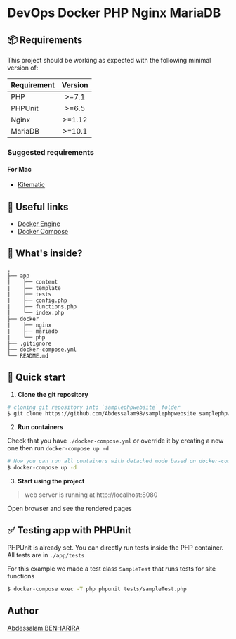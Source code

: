 # DevOps Docker PHP Nginx MariaDB

## 📦 Requirements

This project should be working as expected with the following minimal version of:

| Requirement | Version |
| ----------- | :-----: |
| PHP         |  >=7.1  |
| PHPUnit     |  >=6.5  |
| Nginx       | >=1.12  |
| MariaDB     | >=10.1  |

### Suggested requirements

#### For Mac

- [Kitematic](https://kitematic.com/)

## 🔧 Useful links

- [Docker Engine](https://docs.docker.com/installation/)
- [Docker Compose](https://docs.docker.com/compose/)

## 🧐 What's inside?

```
.
├── app
|    ├── content
|    ├── template
|    ├── tests
|    ├── config.php
|    ├── functions.php
|    └── index.php
├── docker
|    ├── nginx
|    ├── mariadb
|    └── php
├── .gitignore
├── docker-compose.yml
└── README.md
```



## 🚀 Quick start

1. **Clone the git repository**

```bash
# cloning git repository into `samplephpwebsite` folder
$ git clone https://github.com/Abdessalam98/samplephpwebsite samplephpwebsite
```

2. **Run containers**

Check that you have `./docker-compose.yml` or override it by creating a new one then run `docker-compose up -d`

```bash
# Now you can run all containers with detached mode based on docker-compose.yml
$ docker-compose up -d
```

3. **Start using the project**

> web server is running at http://localhost:8080

Open browser and see the rendered pages

## ✅ Testing app with PHPUnit

PHPUnit is already set. You can directly run tests inside the PHP container. All tests are in `./app/tests`

For this example we made a test class `SampleTest` that runs tests for site functions

```bash
$ docker-compose exec -T php phpunit tests/sampleTest.php
```

## Author

[Abdessalam BENHARIRA](https://abdessalam-benharira.me)
